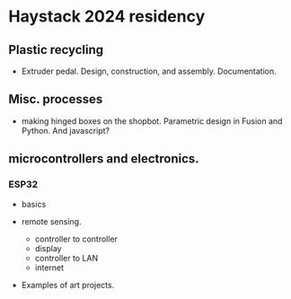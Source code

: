 # Haystack 2024 residency

## Plastic recycling

* Extruder pedal.  Design, construction, and assembly.  Documentation.

## Misc. processes

* making hinged boxes on the shopbot.  Parametric design in Fusion and Python.  And javascript?

## microcontrollers and electronics.

### ESP32

*  basics

*  remote sensing.
	* controller to controller
	* display
	* controller to LAN
	* internet
*  Examples of art projects.
	